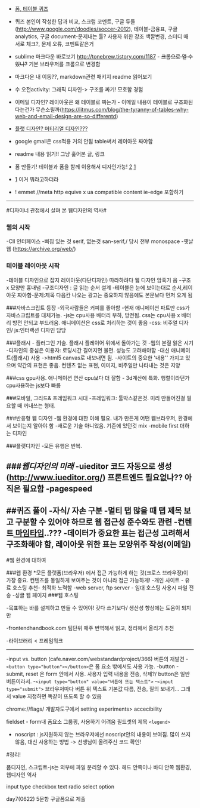 - [폼, 테이블 퀴즈](http://goo.gl/forms/gPiIY9doSMXeroK52)

- 퀴즈 본인이 작성한 답과 비교, 스크럼 코멘트, 구글 두들 (http://www.google.com/doodles/soccer-2012), 테이블-금융표, 구글 analytics, 구글 document-문제내는 툴? 사용자 위한 강조 색깔변경, 스터디 때 서로 체크?, 문제 오류, 코멘트같은거


- sublime 마크다운 바로보기 http://tonebrew.tistory.com/1187 - ~~크롬으로 열 수 있나?~~ 기본 브라우저를 크롬으로 변경함  

- 마크다운 내 이동??, markdown관련 패키지 readme 읽어보기

- 수 오전activity: 그래픽 디자인-> 구조를 짜기! 모호함 경험

- 이메일 디자인? 레이아웃은 왜 테이블로 짜는가 - 이메일 내용이 테이블로 구조화된다는건가 무슨소릴까(https://litmus.com/blog/the-tyranny-of-tables-why-web-and-email-design-are-so-differentd)

- [플랫 디자인? 머티리얼 디자인???](http://slowalk.tistory.com/2389)

- google gmail은 css적용 거의 안됨 table써서 레이아웃 짜야함
- readme 내용 읽기!! 그냥 훑어본 글, 링크
- 폼 만들기! 테이블과 폼을 함께 이용해서 디자인가능! [2](http://www.uwec.edu/help/Acrobat9/Images/dialog/submit-form.gif)
[1](http://www.uwec.edu/help/Acrobat9/for-submit.htm)
- [1](http://forms.stefcameron.com/2008/08/28/submitting-form-data-by-email/) 이거 뭐라고하더라
- ! emmet //meta http equive x ua compatible content ie-edge 포함하기


----------

#디자이너 관점에서 살펴 본 웹디자인의 역사#

### 웹의 시작
-ClI 인터페이스 
-삐침 있는 것 serif, 없는것 san-serif,/ 당시 전부 monospace
-옛날 웹 (https://archive.org/web/)

### 테이블 레이아웃 시작
-테이블 디자인으로 잡지 레이아웃(다단디자인) 따라하려다 웹 디자인 암흑기 옴
-구조x 모양만 흉내냄
-구조디자인 : 글 읽는 순서 설계 
-테이블은 눈에 보이는대로 순서,레이아웃 짜야함-문제:제목 다음칸 나오는 광고는 중요하지 않음에도 본문보다 먼저 오게 됨

###자바스크립트 등장
-외국사람들은 커피를 좋아함
-현재 애니메이션 파트만 css가 자바스크립트를 대체가능. 
-js는 cpu사용 배터리 부하, 방전됨. css는 cpu사용 x 배터리 방전 안되고 부드러움. 애니메이션은 css로 처리하는 것이 좋음
-css: 비주얼 디자인/ js:인터랙션 디자인 담당

###플래시 - 플러그인 기술. 플래시 플레이어 위에서 돌아가는 것
-웹의 본질 잃은 시기
-디자인의 중심은 이용자: 로딩시간 길어지면 불편. 성능도 고려해야함
-대신 애니메이트(플래시) 사용 ->html5 canvas로 내보내면 됨.
-사이트의 중요한 '내용'' 가지고 있으며 약간의 표현은 좋음. 컨텐츠 없는 표현, 이미지, 비주얼만 나타내는 것은 지양

###css
gpu사용. 애니메이션 연산 cpu보다 더 잘함 - 3d계산에 특화. 행렬이라던가
cpu사용하는 js보다 빠름

###모바일, 그리드& 프레임워크 시대
-프레임워크: 툴박스같은것. 미리 만들어진걸 필요할 때 꺼내쓰는 형태. 

###반응형 웹 디자인
-웹 환경에 대한 이해 필요. 내가 만든게 어떤 웹브라우저, 환경에서 보이는지 알아야 함
-새로운 기술 아니었음. 기존에 있던것 mix 
-mobile first 더하는 디자인

###플랫디자인
-모든 유행은 반복. 

###*웹디자인의 미래*
-uieditor 코드 자동으로 생성(http://www.iueditor.org/) 프론트엔드 필요없나?? 아직은 필요함
-pagespeed
----
##퀴즈 풀이
-자식/ 자손 구분
-멀티 탭 많을 때 탭 제목 보고 구분할 수 있어야 하므로 웹 접근성 준수와도 관련
-컨텐트[ 마임타입](http://www.webmadang.net/community/community.do?action=read&boardid=5001&page=1&seq=3)..???
-데이터가 중요한 표는 접근성 고려해서 구조화해야 함, 레이아웃 위한 표는 모양위주 작성(이메일)
----

#웹 환경에 대하여

###웹 환경
*모든 플랫폼(브라우저) 에서 접근 가능하게 하는 것(크로스 브라우징)이 가장 중요. 컨텐츠를 동일하게 보여주는 것이 아니라 접근 가능하게!
-개인 사이트 - 유료 호스팅 추천- 최적화 노력함
-web server, ftp server - 임대 호스팅 사용시 파일 전송
-싱글 웹 페이지
###웹 호스팅

-목표하는 바를 설계하고 만들 수 있어야! 갖다 쓰기보다/ 생산성 향상에는 도움이 되지만

-frontendhandbook.com 팀단위 매주 번역해서 읽고, 정리해서 올리기 추천

-라이브러리 < 프레임워크 

----------------------------


-input vs. button (cafe.naver.com/webstandardproject/366) 버튼의 재발견
-`<button type="button"></button>`은 폼 요소 밖에서도 사용 가능.
-button - submit, reset 은 form 안에서 사용. 사용자 입력 내용을 전송, 삭제?/ button은 일반버튼이라서.
-`<input type="button" value="버튼에 뜨는 텍스트">`
-`<input type="submit">` 브라우저마다 버튼 위  텍스트 기본값 다름, 전송, 질의 보내기... 그래서 value 지정하면 똑같이 뜨도록 할 수 있음


chrome://flags/
개발자도구에서 setting experiments> accecibility


fieldset - form내 폼요소 그룹핑, 사용하기 어려움
 필드셋의 제목 `<legend>`

- noscript : js지원하지 않는 브라우저에선 noscript안의 내용이 보여짐. 많이 쓰지 않음, 대신 사용하는 방법 -> 선생님이 올려주신 코드 확인!

#정리!

폼디자인, 스크립트-js는 외부에 파일 분리할 수 있다. 헤드 안쪽이나 바디 안쪽
웹환경, 웹디자인 역사

input type
    checkbox
    text
    radio
select
    option

day7(0622) 5문항 구글폼으로 제출